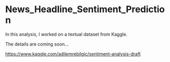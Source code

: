 # News_Headline_Sentiment_Prediction
In this analysis, I worked on a textual dataset from Kaggle.

The details are coming soon...


https://www.kaggle.com/adilemrebilgic/sentiment-analysis-draft
